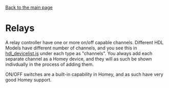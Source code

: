 [Back to the main page](index.md)

# Relays
A relay controller have one or more on/off capable channels. Different HDL Models have different number of channels, and you see this in [hdl_devicelist.js](https://github.com/alydersen/hdl-smartbus-homey/blob/master/hdl/hdl_devicelist.js) under each type as "channels". You always add each separate channel as a Homey device, and they will as such be shown indivdually in the process of adding them.

ON/OFF switches are a built-in capability in Homey, and as such have very good Homey support.
